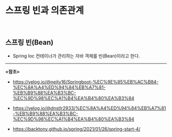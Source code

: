 # 스프링 빈과 의존관계

<br>

## 스프링 빈(Bean)

- Spring Ioc 컨테이너가 관리하는 자바 객체를 빈(Bean)이라고 한다.





****

**<참조>**

- https://velog.io/@neity16/Springboot-%EC%9E%85%EB%AC%B84-%EC%8A%A4%ED%94%84%EB%A7%81-%EB%B9%88%EA%B3%BC-%EC%9D%98%EC%A1%B4%EA%B4%80%EA%B3%84
- https://velog.io/@dnstlr2933/%EC%8A%A4%ED%94%84%EB%A7%81-%EB%B9%88%EA%B3%BC-%EC%9D%98%EC%A1%B4%EA%B4%80%EA%B3%84

- https://backtony.github.io/spring/2021/01/26/spring-start-4/